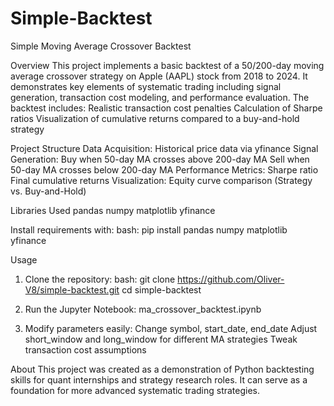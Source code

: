 # Simple-Backtest
Simple Moving Average Crossover Backtest

Overview
This project implements a basic backtest of a 50/200-day moving average crossover strategy on Apple (AAPL) stock from 2018 to 2024.
It demonstrates key elements of systematic trading including signal generation, transaction cost modeling, and performance evaluation.
The backtest includes:
Realistic transaction cost penalties
Calculation of Sharpe ratios
Visualization of cumulative returns compared to a buy-and-hold strategy

Project Structure
Data Acquisition: Historical price data via yfinance
Signal Generation:
Buy when 50-day MA crosses above 200-day MA
Sell when 50-day MA crosses below 200-day MA
Performance Metrics:
Sharpe ratio
Final cumulative returns
Visualization:
Equity curve comparison (Strategy vs. Buy-and-Hold)

Libraries Used
pandas
numpy
matplotlib
yfinance

Install requirements with:
bash:
pip install pandas numpy matplotlib yfinance

Usage
1. Clone the repository:
bash:
git clone https://github.com/Oliver-V8/simple-backtest.git
cd simple-backtest

3. Run the Jupyter Notebook:
ma_crossover_backtest.ipynb

4. Modify parameters easily:
Change symbol, start_date, end_date
Adjust short_window and long_window for different MA strategies
Tweak transaction cost assumptions

About
This project was created as a demonstration of Python backtesting skills for quant internships and strategy research roles.
It can serve as a foundation for more advanced systematic trading strategies.
